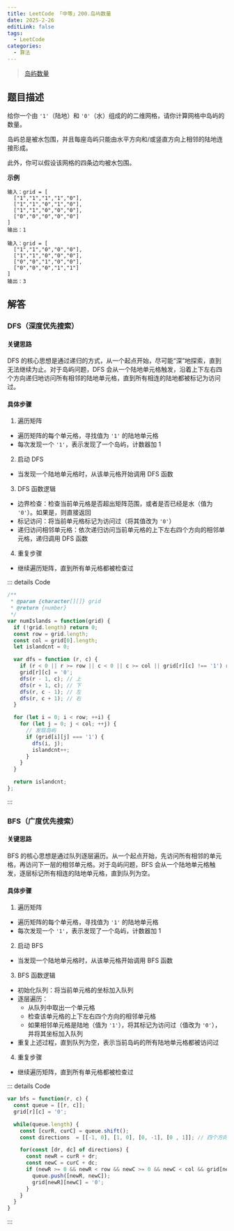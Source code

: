 ```yaml
---
title: LeetCode 「中等」200.岛屿数量
date: 2025-2-26
editLink: false
tags:
  - LeetCode
categories:
  - 算法
---
```


> [岛屿数量](https://leetcode.cn/problems/number-of-islands/description/)

## 题目描述

给你一个由 `'1'`（陆地）和 `'0'`（水）组成的的二维网格，请你计算网格中岛屿的数量。

岛屿总是被水包围，并且每座岛屿只能由水平方向和/或竖直方向上相邻的陆地连接形成。

此外，你可以假设该网格的四条边均被水包围。

**示例**

```
输入：grid = [
  ["1","1","1","1","0"],
  ["1","1","0","1","0"],
  ["1","1","0","0","0"],
  ["0","0","0","0","0"]
]
输出：1

输入：grid = [
  ["1","1","0","0","0"],
  ["1","1","0","0","0"],
  ["0","0","1","0","0"],
  ["0","0","0","1","1"]
]
输出：3
```

## 解答

### DFS（深度优先搜索）

#### 关键思路

DFS 的核心思想是通过递归的方式，从一个起点开始，尽可能“深”地探索，直到无法继续为止。对于岛屿问题，DFS 会从一个陆地单元格触发，沿着上下左右四个方向递归地访问所有相邻的陆地单元格，直到所有相连的陆地都被标记为访问过。

#### 具体步骤

1. 遍历矩阵
  - 遍历矩阵的每个单元格，寻找值为 `'1'` 的陆地单元格
  - 每次发现一个 `'1'`，表示发现了一个岛屿，计数器加 1
2. 启动 DFS
  - 当发现一个陆地单元格时，从该单元格开始调用 DFS 函数
3. DFS 函数逻辑
  - 边界检查：检查当前单元格是否超出矩阵范围，或者是否已经是水（值为 `'0'`）。如果是，则直接返回
  - 标记访问：将当前单元格标记为访问过（将其值改为 `'0'`）
  - 递归访问相邻单元格：依次递归访问当前单元格的上下左右四个方向的相邻单元格，递归调用 DFS 函数
4. 重复步骤
  - 继续遍历矩阵，直到所有单元格都被检查过

::: details Code
```js
/**
 * @param {character[][]} grid
 * @return {number}
 */
var numIslands = function(grid) {
  if (!grid.length) return 0;
  const row = grid.length;
  const col = grid[0].length;
  let islandcnt = 0;

  var dfs = function (r, c) {
    if (r < 0 || r >= row || c < 0 || c >= col || grid[r][c] !== '1') return;
    grid[r][c] = '0';
    dfs(r - 1, c); // 上
    dfs(r + 1, c); // 下
    dfs(r, c - 1); // 左
    dfs(r, c + 1); // 右
  }

  for (let i = 0; i < row; ++i) {
    for (let j = 0; j < col; ++j) {
      // 发现岛屿
      if (grid[i][j] === '1') {
        dfs(i, j);
        islandcnt++;
      }
    }
  }

  return islandcnt;
};
```
:::

### BFS（广度优先搜索）

#### 关键思路

BFS 的核心思想是通过队列逐层遍历。从一个起点开始，先访问所有相邻的单元格，再访问下一层的相邻单元格。对于岛屿问题，BFS 会从一个陆地单元格触发，逐层标记所有相连的陆地单元格，直到队列为空。

#### 具体步骤

1. 遍历矩阵
  - 遍历矩阵的每个单元格，寻找值为 `'1'` 的陆地单元格
  - 每次发现一个 `'1'`，表示发现了一个岛屿，计数器加 1
2. 启动 BFS
  - 当发现一个陆地单元格时，从该单元格开始调用 BFS 函数
3. BFS 函数逻辑
  - 初始化队列：将当前单元格的坐标加入队列
  - 逐层遍历：
    - 从队列中取出一个单元格
    - 检查该单元格的上下左右四个方向的相邻单元格
    - 如果相邻单元格是陆地（值为 `'1'`），将其标记为访问过（值改为 `'0'`），并将其坐标加入队列
  - 重复上述过程，直到队列为空，表示当前岛屿的所有陆地单元格都被访问过
4. 重复步骤
  - 继续遍历矩阵，直到所有单元格都被检查过

::: details Code
```js
var bfs = function(r, c) {
  const queue = [[r, c]];
  grid[r][c] = '0';

  while(queue.length) {
    const [curR, curC] = queue.shift();
    const directions  = [[-1, 0], [1, 0], [0, -1], [0 , 1]]; // 四个方向

    for(const [dr, dc] of directions) {
      const newR = curR + dr;
      const newC = curC + dc;
      if (newR >= 0 && newR < row && newC >= 0 && newC < col && grid[newR][newC] === '1') {
        queue.push([newR, newC]);
        grid[newR][newC] = '0';
      }
    }
  }
}
```
:::

